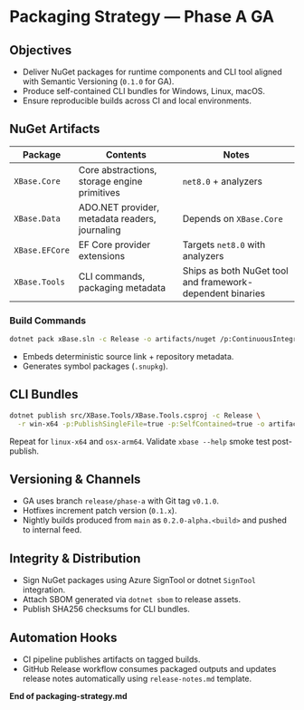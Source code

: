 # Packaging Strategy — Phase A GA

## Objectives
- Deliver NuGet packages for runtime components and CLI tool aligned with Semantic Versioning (`0.1.0` for GA).
- Produce self-contained CLI bundles for Windows, Linux, macOS.
- Ensure reproducible builds across CI and local environments.

## NuGet Artifacts
| Package | Contents | Notes |
|---------|----------|-------|
| `XBase.Core` | Core abstractions, storage engine primitives | `net8.0` + analyzers |
| `XBase.Data` | ADO.NET provider, metadata readers, journaling | Depends on `XBase.Core` |
| `XBase.EFCore` | EF Core provider extensions | Targets `net8.0` with analyzers |
| `XBase.Tools` | CLI commands, packaging metadata | Ships as both NuGet tool and framework-dependent binaries |

### Build Commands
```bash
dotnet pack xBase.sln -c Release -o artifacts/nuget /p:ContinuousIntegrationBuild=true
```
- Embeds deterministic source link + repository metadata.
- Generates symbol packages (`.snupkg`).

## CLI Bundles
```bash
dotnet publish src/XBase.Tools/XBase.Tools.csproj -c Release \
  -r win-x64 -p:PublishSingleFile=true -p:SelfContained=true -o artifacts/win-x64
```
Repeat for `linux-x64` and `osx-arm64`. Validate `xbase --help` smoke test post-publish.

## Versioning & Channels
- GA uses branch `release/phase-a` with Git tag `v0.1.0`.
- Hotfixes increment patch version (`0.1.x`).
- Nightly builds produced from `main` as `0.2.0-alpha.<build>` and pushed to internal feed.

## Integrity & Distribution
- Sign NuGet packages using Azure SignTool or dotnet `SignTool` integration.
- Attach SBOM generated via `dotnet sbom` to release assets.
- Publish SHA256 checksums for CLI bundles.

## Automation Hooks
- CI pipeline publishes artifacts on tagged builds.
- GitHub Release workflow consumes packaged outputs and updates release notes automatically using `release-notes.md` template.

**End of packaging-strategy.md**
